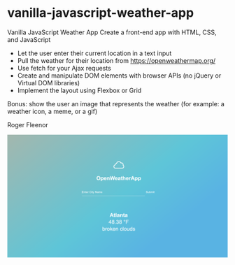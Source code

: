 # vanilla-javascript-weather-app

Vanilla JavaScript Weather App
Create a front-end app with HTML, CSS, and JavaScript
* Let the user enter their current location in a text input
* Pull the weather for their location from https://openweathermap.org/
* Use fetch for your Ajax requests
* Create and manipulate DOM elements with browser APIs (no jQuery or Virtual DOM
libraries)
* Implement the layout using Flexbox or Grid

Bonus: show the user an image that represents the weather (for example: a weather icon,
a meme, or a gif)

Roger Fleenor

![OpenWeatherApp](https://github.com/rogerfleenor/vanilla-javascript-weather-app/blob/master/open-weather-app.png?raw=true)
